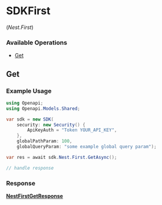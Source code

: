 # SDKFirst
(*Nest.First*)

### Available Operations

* [Get](#get)

## Get

### Example Usage

```csharp
using Openapi;
using Openapi.Models.Shared;

var sdk = new SDK(
    security: new Security() {
        ApiKeyAuth = "Token YOUR_API_KEY",
    },
    globalPathParam: 100,
    globalQueryParam: "some example global query param");

var res = await sdk.Nest.First.GetAsync();

// handle response
```


### Response

**[NestFirstGetResponse](../../Models/Operations/NestFirstGetResponse.md)**

